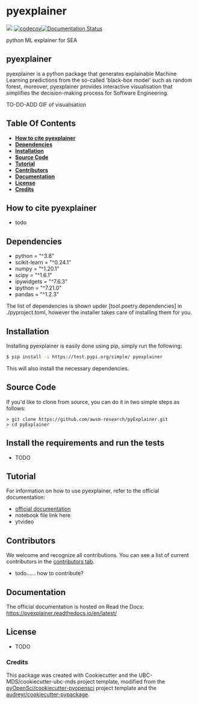 # pyexplainer 

![](https://github.com/MichaelFu1998-create/pyexplainer/workflows/build/badge.svg)
[![codecov](https://codecov.io/gh/MichaelFu1998-create/pyexplainer/branch/main/graph/badge.svg)](https://codecov.io/gh/MichaelFu1998-create/pyexplainer)[![Documentation Status](https://readthedocs.org/projects/pyexplainer/badge/?version=latest)](https://pyexplainer.readthedocs.io/en/latest/?badge=latest)

python ML explainer for SEA
## pyexplainer

pyexplainer is a python package that generates explainable Machine Learning predictions from the so-called 'black-box model' such as random forest, moreover, pyexplainer provides interactive visualisation that simplifies the decision-making process for Software Engineering.

TO-DO-ADD GIF of visualisation

## Table Of Contents

* **[How to cite pyexplainer](#how-to-cite-pyexplainer)**
* **[Dependencies](#dependencies)**
* **[Installation](#installation)**
* **[Source Code](#source-code)**
* **[Tutorial](#tutorial)**
* **[Contributors](#contributors)**
* **[Documentation](#documentation)**
* **[License](#license)**
* **[Credits](#credits)**

## How to cite pyexplainer

- todo

## Dependencies

- python = "^3.8"
- scikit-learn = "^0.24.1"
- numpy = "^1.20.1"
- scipy = "^1.6.1"
- ipywidgets = "^7.6.3"
- ipython = "^7.21.0"
- pandas = "^1.2.3"

The list of dependencies is shown upder [tool.poetry.dependencies] in ./pyproject.toml, however the installer takes care of installing them for you.

## Installation

Installing pyexplainer is easily done using pip, simply run the following:

```bash
$ pip install -i https://test.pypi.org/simple/ pyexplainer
```
This will also install the necessary dependencies.

## Source Code

If you'd like to clone from source, you can do it in two simple steps as follows:

```
> git clone https://github.com/awsm-research/pyExplainer.git
> cd pyExplainer
```

## Install the requirements and run the tests

- TODO

## Tutorial

For information on how to use pyexplainer, refer to the official documentation:
- [official documentation](https://pyexplainer.readthedocs.io/en/latest/)
- notebook file link here
- ytvideo

## Contributors

We welcome and recognize all contributions. You can see a list of current contributors in the [contributors tab](https://github.com/MichaelFu1998-create/pyexplainer/graphs/contributors).

- todo...... how to contribute?

## Documentation

The official documentation is hosted on Read the Docs: https://pyexplainer.readthedocs.io/en/latest/

## License

- TODO

### Credits

This package was created with Cookiecutter and the UBC-MDS/cookiecutter-ubc-mds project template, modified from the [pyOpenSci/cookiecutter-pyopensci](https://github.com/pyOpenSci/cookiecutter-pyopensci) project template and the [audreyr/cookiecutter-pypackage](https://github.com/audreyr/cookiecutter-pypackage).
